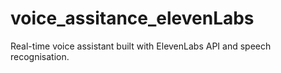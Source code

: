 # voice_assitance_elevenLabs
Real-time voice assistant built with ElevenLabs API and speech recognisation.
